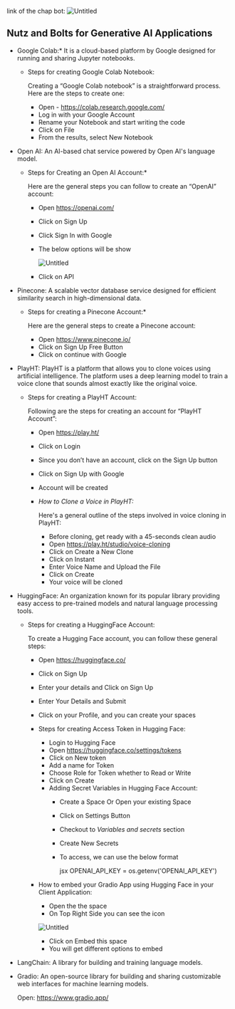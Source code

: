 link of the chap bot: ![Untitled](https://darshan2224.github.io/AIChatBot/)
## Nutz and Bolts for Generative AI Applications

- Google Colab:* It is a cloud-based platform by Google designed for running and sharing Jupyter notebooks.
    - Steps for creating Google Colab Notebook:
        
        Creating a “Google Colab notebook” is a straightforward process. Here are the steps to create one:
        
        - Open - https://colab.research.google.com/
        - Log in with your Google Account
        - Rename your Notebook and start writing the code
        - Click on File
        - From the results, select New Notebook

- Open AI: An AI-based chat service powered by Open AI's language model.
    - Steps for Creating an Open AI Account:*
        
        Here are the general steps you can follow to create an “OpenAI” account:
        
        - Open https://openai.com/
        - Click on Sign Up
        - Click Sign In with Google
        - The below options will be show
            
            ![Untitled](https://prod-files-secure.s3.us-west-2.amazonaws.com/cc512d89-3069-4d3e-b277-9ef4d98ce8cf/00f2e3f9-9819-4e20-9e40-6d0920ca6361/Untitled.png)
            
        - Click on API

- Pinecone: A scalable vector database service designed for efficient similarity search in high-dimensional data.
    - Steps for creating a Pinecone Account:*
        
        Here are the general steps to create a Pinecone account:
        
        - Open https://www.pinecone.io/
        - Click on Sign Up Free Button
        - Click on continue with Google

- PlayHT: PlayHT is a platform that allows you to clone voices using artificial intelligence. The platform uses a deep learning model to train a voice clone that sounds almost exactly like the original voice.
    - Steps for creating a PlayHT Account:
        
        Following are the steps for creating an account for “PlayHT Account”:
        
        - Open https://play.ht/
        - Click on Login
        - Since you don’t have an account, click on the Sign Up button
        - Click on Sign Up with Google
        - Account will be created
        - *How to Clone a Voice in PlayHT:*
            
            Here's a general outline of the steps involved in voice cloning in PlayHT:
            
            - Before cloning, get ready with a 45-seconds clean audio
            - Open https://play.ht/studio/voice-cloning
            - Click on Create a New Clone
            - Click on Instant
            - Enter Voice Name and Upload the File
            - Click on Create
            - Your voice will be cloned

- HuggingFace: An organization known for its popular library providing easy access to pre-trained models and natural language processing tools.
    - Steps for creating a HuggingFace Account:
        
        To create a Hugging Face account, you can follow these general steps:
        
        - Open https://huggingface.co/
        - Click on Sign Up
        - Enter your details and Click on Sign Up
        - Enter Your Details and Submit
        - Click on your Profile, and you can create your spaces
        - Steps for creating Access Token in Hugging Face:
            - Login to Hugging Face
            - Open https://huggingface.co/settings/tokens
            - Click on New token
            - Add a name for Token
            - Choose Role for Token whether to Read or Write
            - Click on Create
            - Adding Secret Variables in Hugging Face Account:
                - Create a Space Or Open your existing Space
                - Click on Settings Button
                - Checkout to *Variables and secrets* section
                - Create New Secrets
                - To access, we can use the below format
                    
                    jsx
                    OPENAI_API_KEY = os.getenv('OPENAI_API_KEY')
                    
                    
        - How to embed your Gradio App using Hugging Face in your Client Application:
            - Open the the space
            - On Top Right Side you can see the icon
            
            ![Untitled](https://prod-files-secure.s3.us-west-2.amazonaws.com/cc512d89-3069-4d3e-b277-9ef4d98ce8cf/00c4bc8e-09d2-4ed9-a9da-9cfcee48cfb8/Untitled.png)
            
            - Click on Embed this space
            - You will get different options to embed
            
    
- LangChain: A library for building and training language models.
    

- Gradio: An open-source library for building and sharing customizable web interfaces for machine learning models.
    
    Open: https://www.gradio.app/
    
